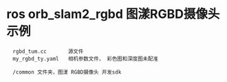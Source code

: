 # ros orb_slam2_rgbd 图漾RGBD摄像头示例

      rgbd_tum.cc       源文件
      my_rgbd_ty.yaml   相机参数文件， 彩色图和深度图未配准

      /common 文件夹，图漾 RGBD摄像头 开发sdk

